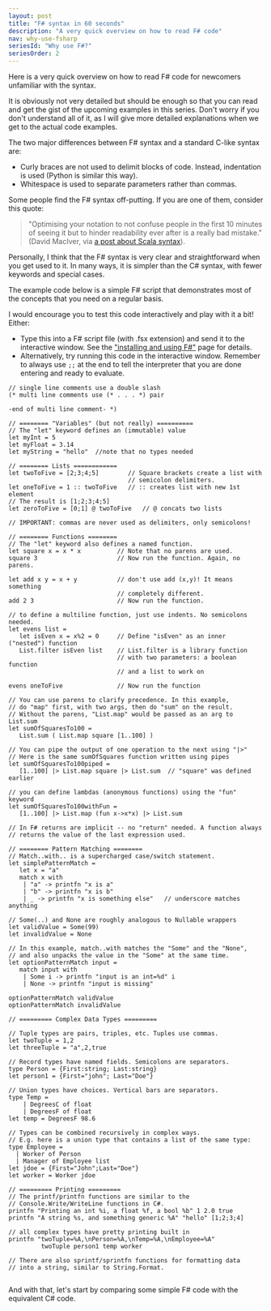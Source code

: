 ```yaml
---
layout: post
title: "F# syntax in 60 seconds"
description: "A very quick overview on how to read F# code"
nav: why-use-fsharp
seriesId: "Why use F#?"
seriesOrder: 2
---
```


Here is a very quick overview on how to read F# code for newcomers unfamiliar with the syntax. 

It is obviously not very detailed but should be enough so that you can read and get the gist of the upcoming examples in this series. Don't worry if you don't understand all of it, as I will give more detailed explanations when we get to the actual code examples.

The two major differences between F# syntax and a standard C-like syntax are:

* Curly braces are not used to delimit blocks of code. Instead, indentation is used (Python is similar this way).
* Whitespace is used to separate parameters rather than commas.

Some people find the F# syntax off-putting. If you are one of them, consider this quote: 

> "Optimising your notation to not confuse people in the first 10 minutes of seeing it but to hinder readability ever after is a really bad mistake." 
> (David MacIver, via [a post about Scala syntax](http://rickyclarkson.blogspot.co.uk/2008/01/in-defence-of-0l-in-scala.html)). 

Personally, I think that the F# syntax is very clear and straightforward when you get used to it. In many ways, it is simpler than the C# syntax, with fewer keywords and special cases.

The example code below is a simple F# script that demonstrates most of the concepts that you need on a regular basis.

I would encourage you to test this code interactively and play with it a bit! Either:  

* Type this into a F# script file (with .fsx extension) 
and send it to the interactive window. See the ["installing and using F#"](../installing-and-using/index.md) page for details.
* Alternatively, try running this code in the interactive window. Remember to always use `;;` at the end to tell
the interpreter that you are done entering and ready to evaluate.


```
// single line comments use a double slash
(* multi line comments use (* . . . *) pair

-end of multi line comment- *)

// ======== "Variables" (but not really) ==========
// The "let" keyword defines an (immutable) value
let myInt = 5
let myFloat = 3.14
let myString = "hello"	//note that no types needed

// ======== Lists ============
let twoToFive = [2;3;4;5]        // Square brackets create a list with
                                 // semicolon delimiters.
let oneToFive = 1 :: twoToFive   // :: creates list with new 1st element
// The result is [1;2;3;4;5]
let zeroToFive = [0;1] @ twoToFive   // @ concats two lists

// IMPORTANT: commas are never used as delimiters, only semicolons!

// ======== Functions ========
// The "let" keyword also defines a named function.
let square x = x * x          // Note that no parens are used.
square 3                      // Now run the function. Again, no parens.

let add x y = x + y           // don't use add (x,y)! It means something
                              // completely different.
add 2 3                       // Now run the function.

// to define a multiline function, just use indents. No semicolons needed.
let evens list =
   let isEven x = x%2 = 0     // Define "isEven" as an inner ("nested") function
   List.filter isEven list    // List.filter is a library function
                              // with two parameters: a boolean function
                              // and a list to work on

evens oneToFive               // Now run the function

// You can use parens to clarify precedence. In this example,
// do "map" first, with two args, then do "sum" on the result.
// Without the parens, "List.map" would be passed as an arg to List.sum
let sumOfSquaresTo100 =
   List.sum ( List.map square [1..100] )

// You can pipe the output of one operation to the next using "|>"
// Here is the same sumOfSquares function written using pipes
let sumOfSquaresTo100piped =
   [1..100] |> List.map square |> List.sum  // "square" was defined earlier

// you can define lambdas (anonymous functions) using the "fun" keyword
let sumOfSquaresTo100withFun =
   [1..100] |> List.map (fun x->x*x) |> List.sum

// In F# returns are implicit -- no "return" needed. A function always
// returns the value of the last expression used.

// ======== Pattern Matching ========
// Match..with.. is a supercharged case/switch statement.
let simplePatternMatch =
   let x = "a"
   match x with
    | "a" -> printfn "x is a"
    | "b" -> printfn "x is b"
    | _ -> printfn "x is something else"   // underscore matches anything

// Some(..) and None are roughly analogous to Nullable wrappers
let validValue = Some(99)
let invalidValue = None

// In this example, match..with matches the "Some" and the "None",
// and also unpacks the value in the "Some" at the same time.
let optionPatternMatch input =
   match input with
    | Some i -> printfn "input is an int=%d" i
    | None -> printfn "input is missing"

optionPatternMatch validValue
optionPatternMatch invalidValue

// ========= Complex Data Types =========

// Tuple types are pairs, triples, etc. Tuples use commas.
let twoTuple = 1,2
let threeTuple = "a",2,true

// Record types have named fields. Semicolons are separators.
type Person = {First:string; Last:string}
let person1 = {First="john"; Last="Doe"}

// Union types have choices. Vertical bars are separators.
type Temp = 
	| DegreesC of float
	| DegreesF of float
let temp = DegreesF 98.6

// Types can be combined recursively in complex ways.
// E.g. here is a union type that contains a list of the same type:
type Employee = 
  | Worker of Person
  | Manager of Employee list
let jdoe = {First="John";Last="Doe"}
let worker = Worker jdoe

// ========= Printing =========
// The printf/printfn functions are similar to the
// Console.Write/WriteLine functions in C#.
printfn "Printing an int %i, a float %f, a bool %b" 1 2.0 true
printfn "A string %s, and something generic %A" "hello" [1;2;3;4]

// all complex types have pretty printing built in
printfn "twoTuple=%A,\nPerson=%A,\nTemp=%A,\nEmployee=%A" 
         twoTuple person1 temp worker

// There are also sprintf/sprintfn functions for formatting data
// into a string, similar to String.Format.


```

And with that, let's start by comparing some simple F# code with the equivalent C# code.